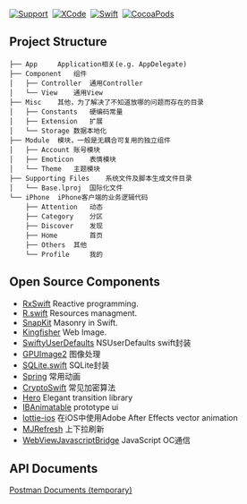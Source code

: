 [![Support](https://img.shields.io/badge/support-iOS_9.0+-green.svg?style=flat)](https://www.apple.com/nl/ios/)&nbsp;
[![XCode](https://img.shields.io/badge/Xcode-v9.0_beta-6699FF.svg?style=flat)](https://developer.apple.com/xcode/)&nbsp;
[![Swift](https://img.shields.io/badge/swift-4.0-orange.svg?style=flat)](https://swift.org/)&nbsp;
[![CocoaPods](https://img.shields.io/badge/pod-v1.2.1-red.svg?style=flat)](https://cocoapods.org/)&nbsp;

## Project Structure

```
├── App 	Application相关(e.g. AppDelegate)
├── Component	组件
│   ├── Controller	通用Controller
│   └── View	通用View
├── Misc	其他，为了解决了不知道放哪的问题而存在的目录
│   ├── Constants	硬编码常量
│   ├── Extension	扩展
│   └── Storage	数据本地化
├── Module	模块，一般是无耦合可复用的独立组件
│   ├── Account	账号模块
│   ├── Emoticon	表情模块
│   └── Theme	主题模块
├── Supporting Files 	系统文件及脚本生成文件目录
│   └── Base.lproj 	国际化文件
└── iPhone	iPhone客户端的业务逻辑代码
    ├── Attention	动态
    ├── Category	分区
    ├── Discover	发现
    ├── Home		首页
    ├── Others	其他
    └── Profile		我的
```

## Open Source Components

 - [RxSwift](https://github.com/ReactiveX/RxSwift) Reactive programming.
 - [R.swift](https://github.com/mac-cain13/R.swift) Resources managment.
 - [SnapKit](https://github.com/SnapKit/SnapKit) Masonry in Swift.
 - [Kingfisher](https://github.com/onevcat/Kingfisher) Web Image.
 - [SwiftyUserDefaults](https://github.com/mac-cain13/R.swift) NSUserDefaults swift封装
 - [GPUImage2](https://github.com/BradLarson/GPUImage2) 图像处理
 - [SQLite.swift](https://github.com/stephencelis/SQLite.swift) SQLite封装
 - [Spring](https://github.com/MengTo/Spring) 常用动画
 - [CryptoSwift](https://github.com/krzyzanowskim/CryptoSwift) 常见加密算法
 - [Hero](https://github.com/lkzhao/Hero)  Elegant transition library
 - [IBAnimatable](https://github.com/IBAnimatable/IBAnimatable) prototype ui
 - [lottie-ios](https://github.com/airbnb/lottie-ios) 在iOS中使用Adobe After Effects vector animation
 - [MJRefresh](https://github.com/CoderMJLee/MJRefresh) 上下拉刷新
 - [WebViewJavascriptBridge](https://github.com/marcuswestin/WebViewJavascriptBridge) JavaScript OC通信

## API Documents

[Postman Documents (temporary)](https://documenter.getpostman.com/collection/view/813452-07b50cee-ea5e-5a39-a42f-b49ad25a83d7)